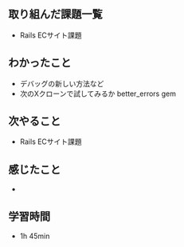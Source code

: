 ## 取り組んだ課題一覧
- Rails ECサイト課題
## わかったこと
- デバッグの新しい方法など
- 次のXクローンで試してみるか better_errors gem
## 次やること
- Rails ECサイト課題
## 感じたこと
- 
## 学習時間
- 1h 45min